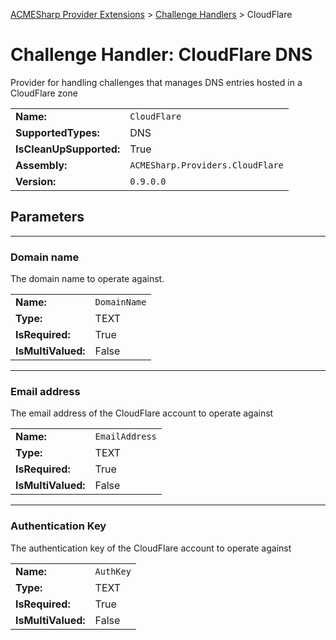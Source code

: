 ﻿[ACMESharp Provider Extensions](../) > [Challenge Handlers](./) > CloudFlare

# Challenge Handler: CloudFlare DNS

Provider for handling challenges that manages DNS entries hosted in a CloudFlare zone

| | |
|-|-|
| **Name:** | `CloudFlare`
| **SupportedTypes:** | DNS
| **IsCleanUpSupported:** | True
| **Assembly:** | `ACMESharp.Providers.CloudFlare`
| **Version:** | `0.9.0.0`

## Parameters
---
### Domain name

The domain name to operate against.

| | |
|-|-|
| **Name:**          | `DomainName`
| **Type:**          | TEXT
| **IsRequired:**    | True
| **IsMultiValued:** | False

---
### Email address

The email address of the CloudFlare account to operate against

| | |
|-|-|
| **Name:**          | `EmailAddress`
| **Type:**          | TEXT
| **IsRequired:**    | True
| **IsMultiValued:** | False

---
### Authentication Key

The authentication key of the CloudFlare account to operate against

| | |
|-|-|
| **Name:**          | `AuthKey`
| **Type:**          | TEXT
| **IsRequired:**    | True
| **IsMultiValued:** | False

